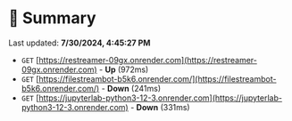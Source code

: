 # 📖 Summary
Last updated: **7/30/2024, 4:45:27 PM**

- `GET` [https://restreamer-09gx.onrender.com](https://restreamer-09gx.onrender.com) - **Up** (972ms)
- `GET` [https://filestreambot-b5k6.onrender.com/](https://filestreambot-b5k6.onrender.com/) - **Down** (241ms)
- `GET` [https://jupyterlab-python3-12-3.onrender.com](https://jupyterlab-python3-12-3.onrender.com) - **Down** (331ms)

